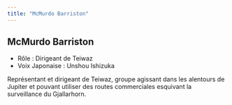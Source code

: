 ```yaml
---
title: "McMurdo Barriston"
---
```


McMurdo Barriston
-----------------





* Rôle : Dirigeant de Teiwaz
* Voix Japonaise : Unshou Ishizuka


Représentant et dirigeant de Teiwaz, groupe agissant dans les alentours de Jupiter et pouvant utiliser des routes commerciales esquivant la surveillance du Gjallarhorn.

